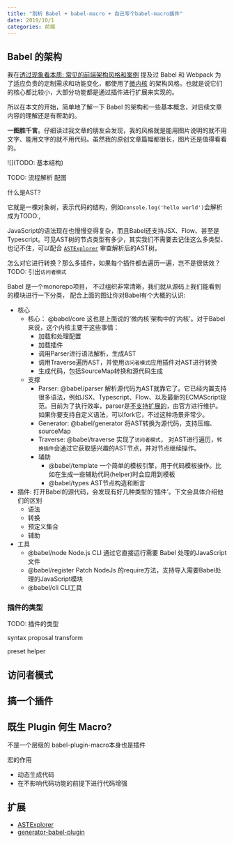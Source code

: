 ```yaml
---
title: "剖析 Babel + babel-macro + 自己写个babel-macro插件"
date: 2019/10/1
categories: 前端
---
```


## Babel 的架构

我在[透过现象看本质: 常见的前端架构风格和案例](https://juejin.im/post/5d7ffad551882545ff173083) 提及过 Babel 和 Webpack 为了适应负责的定制需求和功能变化，都使用了[微内核](https://juejin.im/post/5d7ffad551882545ff173083#heading-10) 的架构风格。也就是说它们的核心都比较小，大部分功能都是通过插件进行扩展来实现的。

所以在本文的开始，简单地了解一下 Babel 的架构和一些基本概念，对后续文章内容的理解还是有帮助的。

**一图胜千言**。仔细读过我文章的朋友会发现，我的风格就是能用图片说明的就不用文字、能用文字的就不用代码。虽然我的原创文章篇幅都很长，图片还是值得看看的。

![](TODO: 基本结构)

TODO: 流程解析 配图

什么是AST?

它就是一棵对象树，表示代码的结构，例如`console.log('hello world')`会解析成为TODO:, 

JavaScript的语法现在也慢慢变得复杂，而且Babel还支持JSX、Flow、甚至是Typescript。可见AST树的节点类型有多少，其实我们不需要去记住这么多类型、也记不住，可以配合 [`ASTExplorer`](TODO:) 审查解析后的AST树。

怎么对它进行转换？那么多插件，如果每个插件都去遍历一遍，岂不是很低效？ TODO: 引出`访问者模式`

Babel 是一个monorepo项目， 不过组织非常清晰，我们就从源码上我们能看到的模块进行一下分类， 配合上面的图让你对Babel有个大概的认识:

- 核心
  - 核心： @babel/core 这也是上面说的‘微内核’架构中的‘内核’。对于Babel来说，这个内核主要干这些事情：
    - 加载和处理配置
    - 加载插件
    - 调用Parser进行语法解析，生成AST
    - 调用Traverse遍历AST，并使用`访问者模式`应用插件对AST进行转换
    - 生成代码，包括SourceMap转换和源代码生成
  - 支撑
    - Parser:  @babel/parser 解析源代码为AST就靠它了。它已经内置支持很多语法，例如JSX、Typescript、Flow、以及最新的ECMAScript规范。目前为了执行效率，parser是[不支持扩展的](https://babeljs.io/docs/en/babel-parser#faq)，由官方进行维护。如果你要支持自定义语法，可以fork它，不过这种场景非常少。
    - Generator: @babel/generator 将AST转换为源代码，支持压缩、sourceMap
    - Traverse: @babel/traverse 实现了`访问者模式`， 对AST进行遍历，`转换插件`会通过它获取感兴趣的AST节点，并对节点继续操作。
    - 辅助
      - @babel/template 一个简单的模板引擎，用于代码模板操作。比如在生成一些辅助代码(helper)时会应用到模板
      - @babel/types AST节点构造和断言
- 插件: 打开Babel的源代码，会发现有好几种类型的‘插件’。下文会具体介绍他们的区别
  - 语法
  - 转换
  - 预定义集合
  - 辅助
- 工具
  - @babel/node Node.js CLI 通过它直接运行需要 Babel 处理的JavaScript文件
  - @babel/register Patch NodeJs 的require方法，支持导入需要Babel处理的JavaScript模块
  - @babel/cli CLI工具

### 插件的类型

TODO: 插件的类型

syntax
proposal
transform

preset
helper

## 访问者模式

## 搞一个插件

## 既生 Plugin 何生 Macro?

不是一个层级的
babel-plugin-macro本身也是插件

宏的作用

- 动态生成代码
- 在不影响代码功能的前提下进行代码增强

## 扩展

- [ASTExplorer](https://astexplorer.net/#/KJ8AjD6maa)
- [generator-babel-plugin](https://github.com/babel/generator-babel-plugin)